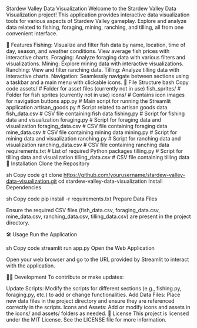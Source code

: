 Stardew Valley Data Visualization
Welcome to the Stardew Valley Data Visualization project! This application provides interactive data visualization tools for various aspects of Stardew Valley gameplay. Explore and analyze data related to fishing, foraging, mining, ranching, and tilling, all from one convenient interface.

🌟 Features
Fishing: Visualize and filter fish data by name, location, time of day, season, and weather conditions. View average fish prices with interactive charts.
Foraging: Analyze foraging data with various filters and visualizations.
Mining: Explore mining data with interactive visualizations.
Ranching: View and filter ranching data.
Tilling: Analyze tilling data with interactive charts.
Navigation: Seamlessly navigate between sections using a taskbar and a main menu with clickable icons.
📁 File Structure
bash
Copy code
assets/              # Folder for asset files (currently not in use)
fish_sprites/        # Folder for fish sprites (currently not in use)
icons/               # Contains icon images for navigation buttons
app.py               # Main script for running the Streamlit application
artisan_goods.py     # Script related to artisan goods data
fish_data.csv        # CSV file containing fish data
fishing.py           # Script for fishing data and visualization
foraging.py          # Script for foraging data and visualization
foraging_data.csv    # CSV file containing foraging data
mine_data.csv        # CSV file containing mining data
mining.py            # Script for mining data and visualization
ranching.py          # Script for ranching data and visualization
ranching_data.csv    # CSV file containing ranching data
requirements.txt     # List of required Python packages
tilling.py           # Script for tilling data and visualization
tilling_data.csv     # CSV file containing tilling data
🚀 Installation
Clone the Repository

sh
Copy code
git clone https://github.com/yourusername/stardew-valley-data-visualization.git
cd stardew-valley-data-visualization
Install Dependencies

sh
Copy code
pip install -r requirements.txt
Prepare Data Files

Ensure the required CSV files (fish_data.csv, foraging_data.csv, mine_data.csv, ranching_data.csv, tilling_data.csv) are present in the project directory.

🛠 Usage
Run the Application

sh
Copy code
streamlit run app.py
Open the Web Application

Open your web browser and go to the URL provided by Streamlit to interact with the application.

🧑‍💻 Development
To contribute or make updates:

Update Scripts: Modify the scripts for different sections (e.g., fishing.py, foraging.py, etc.) to add or change functionalities.
Add Data Files: Place new data files in the project directory and ensure they are referenced correctly in the scripts.
Icons and Assets: Add or modify icons and assets in the icons/ and assets/ folders as needed.
📜 License
This project is licensed under the MIT License. See the LICENSE file for more information.
